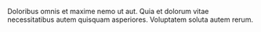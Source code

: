 Doloribus omnis et maxime nemo ut aut.
Quia et dolorum vitae necessitatibus autem quisquam asperiores.
Voluptatem soluta autem rerum.